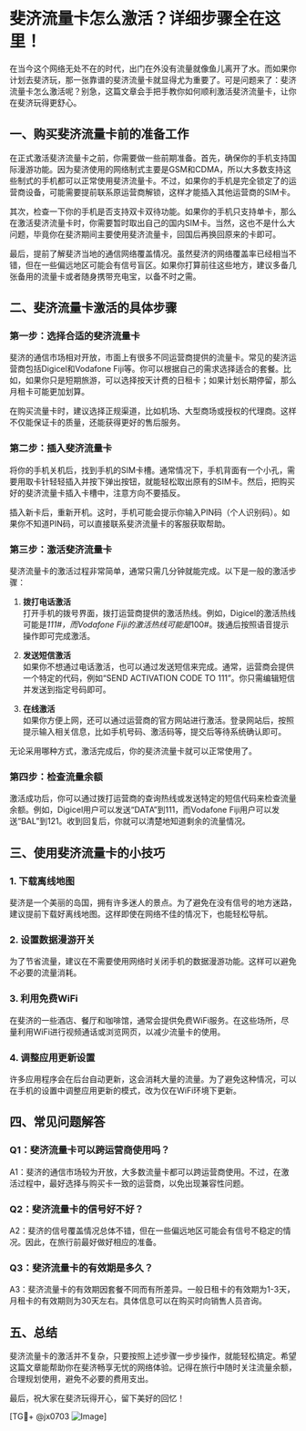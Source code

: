 # 斐济流量卡怎么激活？详细步骤全在这里！
在当今这个网络无处不在的时代，出门在外没有流量就像鱼儿离开了水。而如果你计划去斐济玩，那一张靠谱的斐济流量卡就显得尤为重要了。可是问题来了：斐济流量卡怎么激活呢？别急，这篇文章会手把手教你如何顺利激活斐济流量卡，让你在斐济玩得更舒心。

## 一、购买斐济流量卡前的准备工作
在正式激活斐济流量卡之前，你需要做一些前期准备。首先，确保你的手机支持国际漫游功能。因为斐济使用的网络制式主要是GSM和CDMA，所以大多数支持这些制式的手机都可以正常使用斐济流量卡。不过，如果你的手机是完全锁定了的运营商设备，可能需要提前联系原运营商解锁，这样才能插入其他运营商的SIM卡。

其次，检查一下你的手机是否支持双卡双待功能。如果你的手机只支持单卡，那么在激活斐济流量卡时，你需要暂时取出自己的国内SIM卡。当然，这也不是什么大问题，毕竟你在斐济期间主要使用斐济流量卡，回国后再换回原来的卡即可。

最后，提前了解斐济当地的通信网络覆盖情况。虽然斐济的网络覆盖率已经相当不错，但在一些偏远地区可能会有信号盲区。如果你打算前往这些地方，建议多备几张备用的流量卡或者随身携带充电宝，以备不时之需。

## 二、斐济流量卡激活的具体步骤
### 第一步：选择合适的斐济流量卡
斐济的通信市场相对开放，市面上有很多不同运营商提供的流量卡。常见的斐济运营商包括Digicel和Vodafone Fiji等。你可以根据自己的需求选择适合的套餐。比如，如果你只是短期旅游，可以选择按天计费的日租卡；如果计划长期停留，那么月租卡可能更加划算。

在购买流量卡时，建议选择正规渠道，比如机场、大型商场或授权的代理商。这样不仅能保证卡的质量，还能获得更好的售后服务。

### 第二步：插入斐济流量卡
将你的手机关机后，找到手机的SIM卡槽。通常情况下，手机背面有一个小孔，需要用取卡针轻轻插入并按下弹出按钮，就能轻松取出原有的SIM卡。然后，把购买好的斐济流量卡插入卡槽中，注意方向不要插反。

插入新卡后，重新开机。这时，手机可能会提示你输入PIN码（个人识别码）。如果你不知道PIN码，可以直接联系斐济流量卡的客服获取帮助。

### 第三步：激活斐济流量卡
斐济流量卡的激活过程非常简单，通常只需几分钟就能完成。以下是一般的激活步骤：

1. **拨打电话激活**  
   打开手机的拨号界面，拨打运营商提供的激活热线。例如，Digicel的激活热线可能是*111#，而Vodafone Fiji的激活热线可能是*100#。拨通后按照语音提示操作即可完成激活。

2. **发送短信激活**  
   如果你不想通过电话激活，也可以通过发送短信来完成。通常，运营商会提供一个特定的代码，例如“SEND ACTIVATION CODE TO 111”。你只需编辑短信并发送到指定号码即可。

3. **在线激活**  
   如果你方便上网，还可以通过运营商的官方网站进行激活。登录网站后，按照提示输入相关信息，比如手机号码、激活码等，提交后等待系统确认即可。

无论采用哪种方式，激活完成后，你的斐济流量卡就可以正常使用了。

### 第四步：检查流量余额
激活成功后，你可以通过拨打运营商的查询热线或发送特定的短信代码来检查流量余额。例如，Digicel用户可以发送“DATA”到111，而Vodafone Fiji用户可以发送“BAL”到121。收到回复后，你就可以清楚地知道剩余的流量情况。

## 三、使用斐济流量卡的小技巧
### 1. 下载离线地图
斐济是一个美丽的岛国，拥有许多迷人的景点。为了避免在没有信号的地方迷路，建议提前下载好离线地图。这样即使在网络不佳的情况下，也能轻松导航。

### 2. 设置数据漫游开关
为了节省流量，建议在不需要使用网络时关闭手机的数据漫游功能。这样可以避免不必要的流量消耗。

### 3. 利用免费WiFi
在斐济的一些酒店、餐厅和咖啡馆，通常会提供免费WiFi服务。在这些场所，尽量利用WiFi进行视频通话或浏览网页，以减少流量卡的使用。

### 4. 调整应用更新设置
许多应用程序会在后台自动更新，这会消耗大量的流量。为了避免这种情况，可以在手机的设置中调整应用更新的模式，改为仅在WiFi环境下更新。

## 四、常见问题解答
### Q1：斐济流量卡可以跨运营商使用吗？
A1：斐济的通信市场较为开放，大多数流量卡都可以跨运营商使用。不过，在激活过程中，最好选择与购买卡一致的运营商，以免出现兼容性问题。

### Q2：斐济流量卡的信号好不好？
A2：斐济的信号覆盖情况总体不错，但在一些偏远地区可能会有信号不稳定的情况。因此，在旅行前最好做好相应的准备。

### Q3：斐济流量卡的有效期是多久？
A3：斐济流量卡的有效期因套餐不同而有所差异。一般日租卡的有效期为1-3天，月租卡的有效期则为30天左右。具体信息可以在购买时向销售人员咨询。

## 五、总结
斐济流量卡的激活并不复杂，只要按照上述步骤一步步操作，就能轻松搞定。希望这篇文章能帮助你在斐济畅享无忧的网络体验。记得在旅行中随时关注流量余额，合理规划使用，避免不必要的费用支出。

最后，祝大家在斐济玩得开心，留下美好的回忆！

[TG💪+ @jx0703 ![Image](https://github.com/user-attachments/assets/dbca1d08-cadb-493c-b0ec-ad6f7a83f270)]